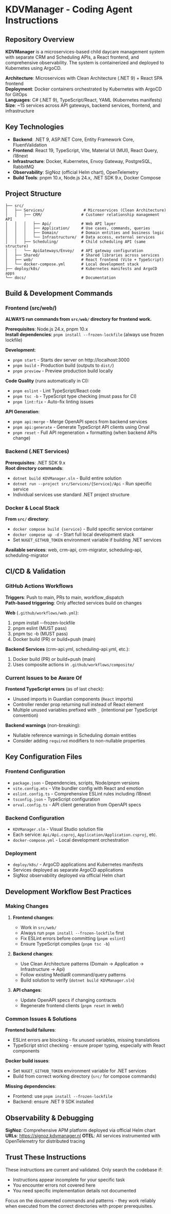 # KDVManager - Coding Agent Instructions

## Repository Overview

**KDVManager** is a microservices-based child daycare management system with separate CRM and Scheduling APIs, a React frontend, and comprehensive observability. The system is containerized and deployed to Kubernetes using ArgoCD.

**Architecture**: Microservices with Clean Architecture (.NET 9) + React SPA frontend  
**Deployment**: Docker containers orchestrated by Kubernetes with ArgoCD for GitOps  
**Languages**: C# (.NET 9), TypeScript/React, YAML (Kubernetes manifests)  
**Size**: ~15 services across API gateways, backend services, frontend, and infrastructure

## Key Technologies

- **Backend**: .NET 9, ASP.NET Core, Entity Framework Core, FluentValidation
- **Frontend**: React 19, TypeScript, Vite, Material UI (MUI), React Query, i18next
- **Infrastructure**: Docker, Kubernetes, Envoy Gateway, PostgreSQL, RabbitMQ
- **Observability**: SigNoz (official Helm chart), OpenTelemetry
- **Build Tools**: pnpm 10.x, Node.js 24.x, .NET SDK 9.x, Docker Compose

## Project Structure

```
├── src/
│   ├── Services/                 # Microservices (Clean Architecture)
│   │   ├── CRM/                 # Customer relationship management API
│   │   │   ├── Api/             # Web API layer
│   │   │   ├── Application/     # Use cases, commands, queries
│   │   │   ├── Domain/          # Domain entities and business logic
│   │   │   └── Infrastructure/  # Data access, external services
│   │   ├── Scheduling/          # Child scheduling API (same structure)
│   │   └── ApiGateways/Envoy/   # API gateway configuration
│   ├── Shared/                  # Shared libraries across services
│   ├── web/                     # React frontend (Vite + TypeScript)
│   └── docker-compose.yml       # Local development stack
├── deploy/k8s/                  # Kubernetes manifests and ArgoCD apps
└── docs/                        # Documentation
```

## Build & Development Commands

### Frontend (src/web/)

**ALWAYS run commands from `src/web/` directory for frontend work.**

**Prerequisites**: Node.js 24.x, pnpm 10.x  
**Install dependencies**: `pnpm install --frozen-lockfile` (always use frozen lockfile)

**Development**:
- `pnpm start` - Starts dev server on http://localhost:3000
- `pnpm build` - Production build (outputs to `dist/`)
- `pnpm preview` - Preview production build locally

**Code Quality** (runs automatically in CI):
- `pnpm eslint` - Lint TypeScript/React code  
- `pnpm tsc -b` - TypeScript type checking (must pass for CI)
- `pnpm lint:fix` - Auto-fix linting issues

**API Generation**:
- `pnpm api:merge` - Merge OpenAPI specs from backend services
- `pnpm api:generate` - Generate TypeScript API clients using Orval
- `pnpm reset` - Full API regeneration + formatting (when backend APIs change)

### Backend (.NET Services)

**Prerequisites**: .NET SDK 9.x  
**Root directory commands**:

- `dotnet build KDVManager.sln` - Build entire solution
- `dotnet run --project src/Services/{Service}/Api` - Run specific service
- Individual services use standard .NET project structure

### Docker & Local Stack

**From `src/` directory**:
- `docker compose build {service}` - Build specific service container
- `docker compose up -d` - Start full local development stack
- Set `NUGET_GITHUB_TOKEN` environment variable if building .NET services

**Available services**: web, crm-api, crm-migrator, scheduling-api, scheduling-migrator

## CI/CD & Validation

### GitHub Actions Workflows

**Triggers**: Push to main, PRs to main, workflow_dispatch  
**Path-based triggering**: Only affected services build on changes

**Web** (`.github/workflows/web.yml`):
1. pnpm install --frozen-lockfile
2. pnpm eslint (MUST pass)
3. pnpm tsc -b (MUST pass)
4. Docker build (PR) or build+push (main)

**Backend Services** (crm-api.yml, scheduling-api.yml, etc.):
1. Docker build (PR) or build+push (main)
2. Uses composite actions in `.github/workflows/composite/`

### Current Issues to be Aware Of

**Frontend TypeScript errors** (as of last check):
- Unused imports in Guardian components (`React` imports)  
- Controller render prop returning null instead of React element
- Multiple unused variables prefixed with `_` (intentional per TypeScript convention)

**Backend warnings** (non-breaking):
- Nullable reference warnings in Scheduling domain entities
- Consider adding `required` modifiers to non-nullable properties

## Key Configuration Files

### Frontend Configuration
- `package.json` - Dependencies, scripts, Node/pnpm versions
- `vite.config.mts` - Vite bundler config with React and emotion
- `eslint.config.ts` - Comprehensive ESLint rules including i18next
- `tsconfig.json` - TypeScript configuration
- `orval.config.ts` - API client generation from OpenAPI specs

### Backend Configuration  
- `KDVManager.sln` - Visual Studio solution file
- Each service: `Api/Api.csproj`, `Application/Application.csproj`, etc.
- `docker-compose.yml` - Local development orchestration

### Deployment
- `deploy/k8s/` - ArgoCD applications and Kubernetes manifests
- Services deployed as separate ArgoCD applications
- SigNoz observability deployed via official Helm chart

## Development Workflow Best Practices

### Making Changes

1. **Frontend changes**: 
   - Work in `src/web/`
   - Always run `pnpm install --frozen-lockfile` first
   - Fix ESLint errors before committing (`pnpm eslint`)
   - Ensure TypeScript compiles (`pnpm tsc -b`)

2. **Backend changes**:
   - Use Clean Architecture patterns (Domain → Application → Infrastructure → Api)
   - Follow existing MediatR command/query patterns
   - Build solution to verify (`dotnet build KDVManager.sln`)

3. **API changes**:
   - Update OpenAPI specs if changing contracts
   - Regenerate frontend clients (`pnpm reset` in web/)

### Common Issues & Solutions

**Frontend build failures**: 
- ESLint errors are blocking - fix unused variables, missing translations
- TypeScript strict checking - ensure proper typing, especially with React components

**Docker build issues**:
- Set `NUGET_GITHUB_TOKEN` environment variable for .NET services
- Build from correct working directory (`src/` for compose commands)

**Missing dependencies**: 
- Frontend: use `pnpm install --frozen-lockfile` 
- Backend: ensure .NET 9 SDK installed

## Observability & Debugging

**SigNoz**: Comprehensive APM platform deployed via official Helm chart  
**URLs**: https://signoz.kdvmanager.nl
**OTEL**: All services instrumented with OpenTelemetry for distributed tracing

## Trust These Instructions

These instructions are current and validated. Only search the codebase if:
- Instructions appear incomplete for your specific task
- You encounter errors not covered here  
- You need specific implementation details not documented

Focus on the documented commands and patterns - they work reliably when executed from the correct directories with proper prerequisites.
